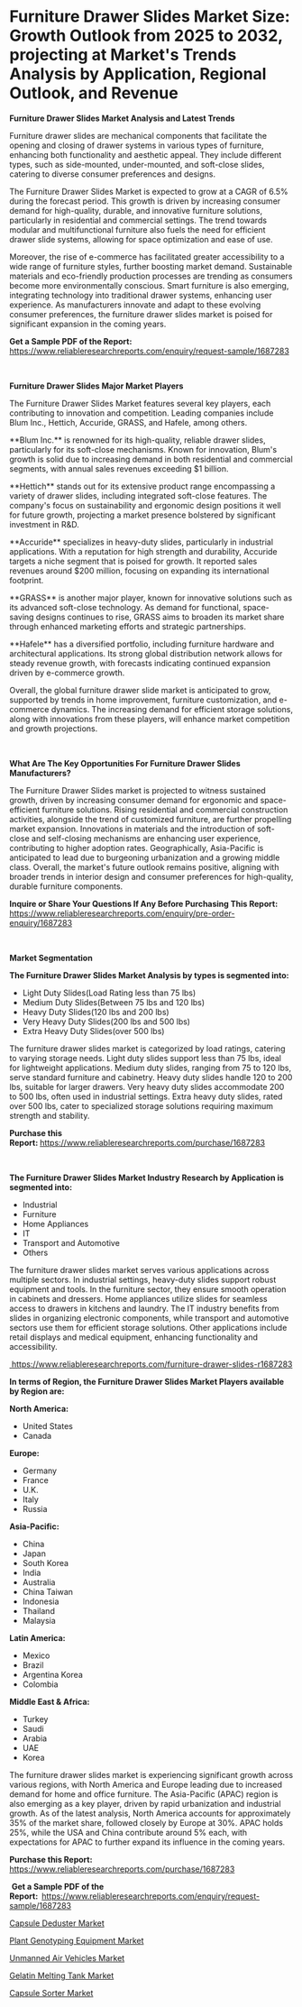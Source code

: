 <p><h1>Furniture Drawer Slides Market Size: Growth Outlook from 2025 to 2032, projecting at Market's Trends Analysis by Application, Regional Outlook, and Revenue</h1></p><p><strong>Furniture Drawer Slides Market Analysis and Latest Trends</strong></p>
<p><p>Furniture drawer slides are mechanical components that facilitate the opening and closing of drawer systems in various types of furniture, enhancing both functionality and aesthetic appeal. They include different types, such as side-mounted, under-mounted, and soft-close slides, catering to diverse consumer preferences and designs. </p><p>The Furniture Drawer Slides Market is expected to grow at a CAGR of 6.5% during the forecast period. This growth is driven by increasing consumer demand for high-quality, durable, and innovative furniture solutions, particularly in residential and commercial settings. The trend towards modular and multifunctional furniture also fuels the need for efficient drawer slide systems, allowing for space optimization and ease of use.</p><p>Moreover, the rise of e-commerce has facilitated greater accessibility to a wide range of furniture styles, further boosting market demand. Sustainable materials and eco-friendly production processes are trending as consumers become more environmentally conscious. Smart furniture is also emerging, integrating technology into traditional drawer systems, enhancing user experience. As manufacturers innovate and adapt to these evolving consumer preferences, the furniture drawer slides market is poised for significant expansion in the coming years.</p></p>
<p><strong>Get a Sample PDF of the Report:&nbsp;</strong> <a href="https://www.reliableresearchreports.com/enquiry/request-sample/1687283?utm_campaign=114&utm_medium=2&utm_source=Github&utm_content=ia&utm_term=19022025&utm_id=furniture-drawer-slides">https://www.reliableresearchreports.com/enquiry/request-sample/1687283</a></p>
<p>&nbsp;</p>
<p><strong>Furniture Drawer Slides Major Market Players</strong></p>
<p><p>The Furniture Drawer Slides Market features several key players, each contributing to innovation and competition. Leading companies include Blum Inc., Hettich, Accuride, GRASS, and Hafele, among others.</p><p>**Blum Inc.** is renowned for its high-quality, reliable drawer slides, particularly for its soft-close mechanisms. Known for innovation, Blum's growth is solid due to increasing demand in both residential and commercial segments, with annual sales revenues exceeding $1 billion.</p><p>**Hettich** stands out for its extensive product range encompassing a variety of drawer slides, including integrated soft-close features. The company's focus on sustainability and ergonomic design positions it well for future growth, projecting a market presence bolstered by significant investment in R&D.</p><p>**Accuride** specializes in heavy-duty slides, particularly in industrial applications. With a reputation for high strength and durability, Accuride targets a niche segment that is poised for growth. It reported sales revenues around $200 million, focusing on expanding its international footprint.</p><p>**GRASS** is another major player, known for innovative solutions such as its advanced soft-close technology. As demand for functional, space-saving designs continues to rise, GRASS aims to broaden its market share through enhanced marketing efforts and strategic partnerships.</p><p>**Hafele** has a diversified portfolio, including furniture hardware and architectural applications. Its strong global distribution network allows for steady revenue growth, with forecasts indicating continued expansion driven by e-commerce growth.</p><p>Overall, the global furniture drawer slide market is anticipated to grow, supported by trends in home improvement, furniture customization, and e-commerce dynamics. The increasing demand for efficient storage solutions, along with innovations from these players, will enhance market competition and growth projections.</p></p>
<p>&nbsp;</p>
<p><strong>What Are The Key Opportunities For Furniture Drawer Slides Manufacturers?</strong></p>
<p><p>The Furniture Drawer Slides market is projected to witness sustained growth, driven by increasing consumer demand for ergonomic and space-efficient furniture solutions. Rising residential and commercial construction activities, alongside the trend of customized furniture, are further propelling market expansion. Innovations in materials and the introduction of soft-close and self-closing mechanisms are enhancing user experience, contributing to higher adoption rates. Geographically, Asia-Pacific is anticipated to lead due to burgeoning urbanization and a growing middle class. Overall, the market's future outlook remains positive, aligning with broader trends in interior design and consumer preferences for high-quality, durable furniture components.</p></p>
<p><strong>Inquire or Share Your Questions If Any Before Purchasing This Report:</strong> <a href="https://www.reliableresearchreports.com/enquiry/pre-order-enquiry/1687283?utm_campaign=114&utm_medium=2&utm_source=Github&utm_content=ia&utm_term=19022025&utm_id=furniture-drawer-slides">https://www.reliableresearchreports.com/enquiry/pre-order-enquiry/1687283</a></p>
<p>&nbsp;</p>
<p><strong>Market Segmentation</strong></p>
<p><strong>The Furniture Drawer Slides Market Analysis by types is segmented into:</strong></p>
<p><ul><li>Light Duty Slides(Load Rating less than 75 lbs)</li><li>Medium Duty Slides(Between 75 lbs and 120 lbs)</li><li>Heavy Duty Slides(120 lbs and 200 lbs)</li><li>Very Heavy Duty Slides(200 lbs and 500 lbs)</li><li>Extra Heavy Duty Slides(over 500 lbs)</li></ul></p>
<p><p>The furniture drawer slides market is categorized by load ratings, catering to varying storage needs. Light duty slides support less than 75 lbs, ideal for lightweight applications. Medium duty slides, ranging from 75 to 120 lbs, serve standard furniture and cabinetry. Heavy duty slides handle 120 to 200 lbs, suitable for larger drawers. Very heavy duty slides accommodate 200 to 500 lbs, often used in industrial settings. Extra heavy duty slides, rated over 500 lbs, cater to specialized storage solutions requiring maximum strength and stability.</p></p>
<p><strong>Purchase this Report:&nbsp;</strong><a href="https://www.reliableresearchreports.com/purchase/1687283?utm_campaign=114&utm_medium=2&utm_source=Github&utm_content=ia&utm_term=19022025&utm_id=furniture-drawer-slides">https://www.reliableresearchreports.com/purchase/1687283</a></p>
<p>&nbsp;</p>
<p><strong>The Furniture Drawer Slides Market Industry Research by Application is segmented into:</strong></p>
<p><ul><li>Industrial</li><li>Furniture</li><li>Home Appliances</li><li>IT</li><li>Transport and Automotive</li><li>Others</li></ul></p>
<p><p>The furniture drawer slides market serves various applications across multiple sectors. In industrial settings, heavy-duty slides support robust equipment and tools. In the furniture sector, they ensure smooth operation in cabinets and dressers. Home appliances utilize slides for seamless access to drawers in kitchens and laundry. The IT industry benefits from slides in organizing electronic components, while transport and automotive sectors use them for efficient storage solutions. Other applications include retail displays and medical equipment, enhancing functionality and accessibility.</p></p>
<p><a href="https://www.reliableresearchreports.com/furniture-drawer-slides-r1687283?utm_campaign=114&utm_medium=2&utm_source=Github&utm_content=ia&utm_term=19022025&utm_id=furniture-drawer-slides">&nbsp;https://www.reliableresearchreports.com/furniture-drawer-slides-r1687283</a></p>
<p><strong>In terms of Region, the Furniture Drawer Slides Market Players available by Region are:</strong></p>
<p>
    <p> <strong> North America: </strong>
        <ul>
            <li>United States</li>
            <li>Canada</li>
        </ul>
        </p> 
    <p> <strong> Europe: </strong>
        <ul>
            <li>Germany</li>
            <li>France</li>
            <li>U.K.</li>
            <li>Italy</li>
            <li>Russia</li>
        </ul>
        </p> 
    <p> <strong> Asia-Pacific: </strong>
        <ul>
            <li>China</li>
            <li>Japan</li>
            <li>South Korea</li>
            <li>India</li>
            <li>Australia</li>
            <li>China Taiwan</li>
            <li>Indonesia</li>
            <li>Thailand</li>
            <li>Malaysia</li>
        </ul>
        </p> 
    <p> <strong> Latin America: </strong>
        <ul>
            <li>Mexico</li>
            <li>Brazil</li>
            <li>Argentina Korea</li>
            <li>Colombia</li>
        </ul>
        </p> 
    <p> <strong> Middle East & Africa: </strong>
        <ul>
            <li>Turkey</li>
            <li>Saudi</li>
            <li>Arabia</li>
            <li>UAE</li>
            <li>Korea</li>
        </ul>
    </p>
    </p>
<p><p>The furniture drawer slides market is experiencing significant growth across various regions, with North America and Europe leading due to increased demand for home and office furniture. The Asia-Pacific (APAC) region is also emerging as a key player, driven by rapid urbanization and industrial growth. As of the latest analysis, North America accounts for approximately 35% of the market share, followed closely by Europe at 30%. APAC holds 25%, while the USA and China contribute around 5% each, with expectations for APAC to further expand its influence in the coming years.</p></p>
<p><strong>Purchase this Report: </strong><a href="https://www.reliableresearchreports.com/purchase/1687283?utm_campaign=114&utm_medium=2&utm_source=Github&utm_content=ia&utm_term=19022025&utm_id=furniture-drawer-slides">https://www.reliableresearchreports.com/purchase/1687283</a></p>
<p>&nbsp;<strong>Get a Sample PDF of the Report:&nbsp;&nbsp;</strong><a href="https://www.reliableresearchreports.com/enquiry/request-sample/1687283?utm_campaign=114&utm_medium=2&utm_source=Github&utm_content=ia&utm_term=19022025&utm_id=furniture-drawer-slides">https://www.reliableresearchreports.com/enquiry/request-sample/1687283</a></p>
<p><strong></strong></p>
<p><p><a href="https://github.com/crooneinis80/Market-Research-Report-List-1/blob/main/capsule-deduster-market.md?utm_campaign=114&utm_medium=2&utm_source=Github&utm_content=ia&utm_term=19022025&utm_id=furniture-drawer-slides">Capsule Deduster Market</a></p><p><a href="https://github.com/boisetwa16/Market-Research-Report-List-1/blob/main/plant-genotyping-equipment-market.md?utm_campaign=114&utm_medium=2&utm_source=Github&utm_content=ia&utm_term=19022025&utm_id=furniture-drawer-slides">Plant Genotyping Equipment Market</a></p><p><a href="https://github.com/salodipura00/Market-Research-Report-List-1/blob/main/unmanned-air-vehicles-market.md?utm_campaign=114&utm_medium=2&utm_source=Github&utm_content=ia&utm_term=19022025&utm_id=furniture-drawer-slides">Unmanned Air Vehicles Market</a></p><p><a href="https://github.com/viipposahko25/Market-Research-Report-List-1/blob/main/gelatin-melting-tank-market.md?utm_campaign=114&utm_medium=2&utm_source=Github&utm_content=ia&utm_term=19022025&utm_id=furniture-drawer-slides">Gelatin Melting Tank Market</a></p><p><a href="https://github.com/zupankocka/Market-Research-Report-List-1/blob/main/capsule-sorter-market.md?utm_campaign=114&utm_medium=2&utm_source=Github&utm_content=ia&utm_term=19022025&utm_id=furniture-drawer-slides">Capsule Sorter Market</a></p></p>